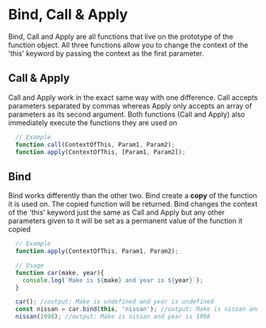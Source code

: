 # Bind, Call & Apply

Bind, Call and Apply are all functions that live on the prototype of the function object. All three functions allow you to change the context of the 'this' keyword by passing the context as the first parameter.

## Call & Apply

Call and Apply work in the exact same way with one difference. Call accepts parameters separated by commas whereas Apply only accepts an array of parameters as its second argument. Both functions (Call and Apply) also immediately execute the functions they are used on

```js
  // Example
  function.call(ContextOfThis, Param1, Param2);
  function.apply(ContextOfThis, [Param1, Param2]);
```

## Bind

Bind works differently than the other two. Bind create a
**copy** of the function it is used on. The copied function will be returned. Bind changes the context of the 'this' keyword just the same as Call and Apply but any other parameters given to it will be set as a permanent value of the function it copied

```js
  // Example
  function.apply(ContextOfThis, Param1, Param2);

  // Usage
  function car(make, year){
    console.log(`Make is ${make} and year is ${year}`);
  }

  car(); //output: Make is undefined and year is undefined
  const nissan = car.bind(this, 'nissan'); //output: Make is nissan and year is undefined
  nissan(1998); //output: Make is nissan and year is 1998
```

